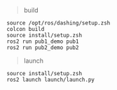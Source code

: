 
> build

```shell
source /opt/ros/dashing/setup.zsh
colcon build
source install/setup.zsh
ros2 run pub1_demo pub1
ros2 run pub2_demo pub2
```


> launch

```shell
source install/setup.zsh
ros2 launch launch/launch.py
```

